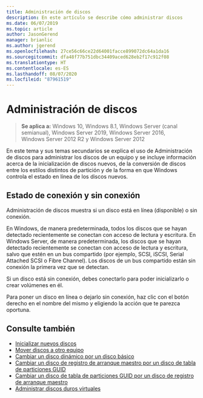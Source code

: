 ```yaml
---
title: Administración de discos
description: En este artículo se describe cómo administrar discos
ms.date: 06/07/2019
ms.topic: article
author: JasonGerend
manager: brianlic
ms.author: jgerend
ms.openlocfilehash: 27ce56c66ce22d64001facce899072dc64a1da16
ms.sourcegitcommit: dfa48f77b751dbc34409aced628eb2f17c912f08
ms.translationtype: HT
ms.contentlocale: es-ES
ms.lasthandoff: 08/07/2020
ms.locfileid: "87961519"
---
```

# <a name="manage-disks"></a>Administración de discos

> **Se aplica a:** Windows 10, Windows 8.1, Windows Server (canal semianual), Windows Server 2019, Windows Server 2016, Windows Server 2012 R2 y Windows Server 2012

En este tema y sus temas secundarios se explica el uso de Administración de discos para administrar los discos de un equipo y se incluye información acerca de la inicialización de discos nuevos, de la conversión de discos entre los estilos distintos de partición y de la forma en que Windows controla el estado en línea de los discos nuevos.

## <a name="online-and-offline-status"></a>Estado de conexión y sin conexión

Administración de discos muestra si un disco está en línea (disponible) o sin conexión.

En Windows, de manera predeterminada, todos los discos que se hayan detectado recientemente se conectan con acceso de lectura y escritura. En Windows Server, de manera predeterminada, los discos que se hayan detectado recientemente se conectan con acceso de lectura y escritura, salvo que estén en un bus compartido (por ejemplo, SCSI, iSCSI, Serial Attached SCSI o Fibre Channel). Los discos de un bus compartido están sin conexión la primera vez que se detectan.

Si un disco está sin conexión, debes conectarlo para poder inicializarlo o crear volúmenes en él.

Para poner un disco en línea o dejarlo sin conexión, haz clic con el botón derecho en el nombre del mismo y eligiendo la acción que te parezca oportuna.

## <a name="see-also"></a>Consulte también

-   [Inicializar nuevos discos](initialize-new-disks.md)
-   [Mover discos a otro equipo](move-disks-to-another-computer.md)
-   [Cambiar un disco dinámico por un disco básico](change-a-dynamic-disk-back-to-a-basic-disk.md)
-   [Cambiar un disco de registro de arranque maestro por un disco de tabla de particiones GUID](change-an-mbr-disk-into-a-gpt-disk.md)
-   [Cambiar un disco de tabla de particiones GUID por un disco de registro de arranque maestro](change-a-gpt-disk-into-an-mbr-disk.md)
-   [Administrar discos duros virtuales](manage-virtual-hard-disks.md)